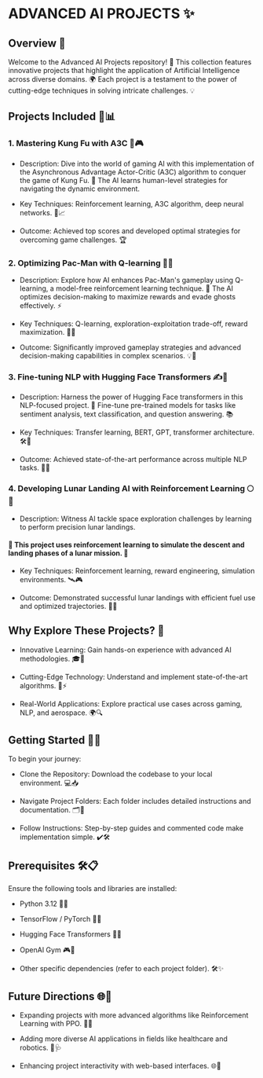 # ADVANCED AI PROJECTS ✨

## Overview 🌟

Welcome to the Advanced AI Projects repository! 🚀 This collection features innovative projects that highlight the application of Artificial Intelligence across diverse domains. 🌍 Each project is a testament to the power of cutting-edge techniques in solving intricate challenges. 💡

## Projects Included 📂📊

### 1. Mastering Kung Fu with A3C 🥋🎮

- Description: Dive into the world of gaming AI with this implementation of the Asynchronous Advantage Actor-Critic (A3C) algorithm to conquer the game of Kung Fu. 🎯 The AI learns human-level strategies for navigating the dynamic environment.

- Key Techniques: Reinforcement learning, A3C algorithm, deep neural networks. 🧠📈

- Outcome: Achieved top scores and developed optimal strategies for overcoming game challenges. 🏆

### 2. Optimizing Pac-Man with Q-learning 👻🍒

- Description: Explore how AI enhances Pac-Man's gameplay using Q-learning, a model-free reinforcement learning technique. 🌟 The AI optimizes decision-making to maximize rewards and evade ghosts effectively. ⚡

- Key Techniques: Q-learning, exploration-exploitation trade-off, reward maximization. 🔄🧠

- Outcome: Significantly improved gameplay strategies and advanced decision-making capabilities in complex scenarios. 💡👾

### 3. Fine-tuning NLP with Hugging Face Transformers ✍️🤗

- Description: Harness the power of Hugging Face transformers in this NLP-focused project. 📝 Fine-tune pre-trained models for tasks like sentiment analysis, text classification, and question answering. 📚

- Key Techniques: Transfer learning, BERT, GPT, transformer architecture. 🛠️📖

- Outcome: Achieved state-of-the-art performance across multiple NLP tasks. 🎯🚀

### 4. Developing Lunar Landing AI with Reinforcement Learning 🌕🚀

- Description: Witness AI tackle space exploration challenges by learning to perform precision lunar landings. 

#### 🌌 This project uses reinforcement learning to simulate the descent and landing phases of a lunar mission. 🌠

- Key Techniques: Reinforcement learning, reward engineering, simulation environments. 🛰️🎮

- Outcome: Demonstrated successful lunar landings with efficient fuel use and optimized trajectories. 🌟🏅

## Why Explore These Projects? 🤔

- Innovative Learning: Gain hands-on experience with advanced AI methodologies. 🎓📘

- Cutting-Edge Technology: Understand and implement state-of-the-art algorithms. 🧠⚡

- Real-World Applications: Explore practical use cases across gaming, NLP, and aerospace. 🌍🔍

## Getting Started 🚀🔧

To begin your journey:

- Clone the Repository: Download the codebase to your local environment. 💻📥

- Navigate Project Folders: Each folder includes detailed instructions and documentation. 🗂️📜

- Follow Instructions: Step-by-step guides and commented code make implementation simple. ✔️🛠️

## Prerequisites 🛠️📋

Ensure the following tools and libraries are installed:

- Python 3.12 🐍📂

- TensorFlow / PyTorch 🔗🧠

- Hugging Face Transformers 🤗📖

- OpenAI Gym 🎮🔗

- Other specific dependencies (refer to each project folder). 🛠️✨

## Future Directions 🌐💭

- Expanding projects with more advanced algorithms like Reinforcement Learning with PPO. 🔄🧠

- Adding more diverse AI applications in fields like healthcare and robotics. 🤖🩺

- Enhancing project interactivity with web-based interfaces. 🌐📱
